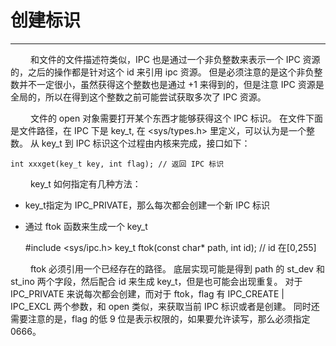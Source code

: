 # 创建标识
***

&emsp;&emsp;
和文件的文件描述符类似，IPC 也是通过一个非负整数来表示一个 IPC 资源的，之后的操作都是针对这个 id 来引用 ipc 资源。
但是必须注意的是这个非负整数并不一定很小，虽然获得这个整数也是通过 +1 来得到的，但是注意 IPC 资源是全局的，所以在得到这个整数之前可能尝试获取多次了 IPC 资源。

&emsp;&emsp;
文件的 open 对象需要打开某个东西才能够获得这个 IPC 标识。
在文件下面是文件路径，在 IPC 下是 key\_t, 在 &lt;sys/types.h&gt; 里定义，可以认为是一个整数。
从 key\_t 到 IPC 标识这个过程由内核来完成，接口如下：

    int xxxget(key_t key, int flag); // 返回 IPC 标识

&emsp;&emsp;
key\_t 如何指定有几种方法：

+ key\_t指定为 IPC\_PRIVATE，那么每次都会创建一个新 IPC 标识
+ 通过 ftok 函数来生成一个 key\_t


    #include <sys/ipc.h>
    key_t ftok(const char* path, int id); // id 在[0,255]

&emsp;&emsp;
ftok 必须引用一个已经存在的路径。
底层实现可能是得到 path 的 st\_dev 和 st\_ino 两个字段，然后配合 id 来生成 key\_t，但是也可能会出现重复。
对于 IPC\_PRIVATE 来说每次都会创建，而对于 ftok，flag 有 IPC\_CREATE | IPC\_EXCL 两个参数，和 open 类似，来获取当前 IPC 标识或者是创建。
同时还需要注意的是，flag 的低 9 位是表示权限的，如果要允许读写，那么必须指定 0666。